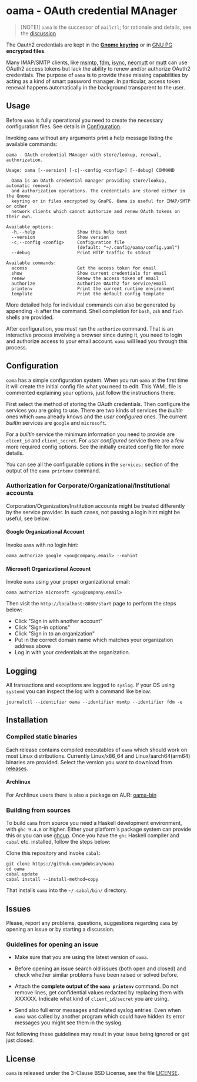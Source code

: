 # **oama** - OAuth credential MAnager

> [NOTE!]
> `oama` is the successor of `mailctl`; for rationale and details, see
> the [discussion](https://github.com/pdobsan/oama/discussions/26)

The Oauth2 credentials are kept in the
[**Gnome keyring**](https://wiki.gnome.org/Projects/GnomeKeyring/) or
in [GNU PG](https://www.gnupg.org/) **encrypted files**.

Many IMAP/SMTP clients, like [msmtp](https://marlam.de/msmtp/),
[fdm](https://github.com/nicm/fdm),
[isync](http://isync.sourceforge.net/),
[neomutt](https://github.com/neomutt/neomutt) or
[mutt](http://www.mutt.org/) can use OAuth2 access tokens but lack the
ability to renew and/or authorize OAuth2 credentials. The purpose of
`oama` is to provide these missing capabilities by acting as a kind of
smart password manager. In particular, access token renewal happens
automatically in the background transparent to the user.

## Usage

Before `oama` is fully operational you need to create the necessary
configuration files. See details in [Configuration](#configuration).

Invoking `oama` without any arguments print a help message listing the
available commands:

    oama - OAuth credential MAnager with store/lookup, renewal, authorization.

    Usage: oama [--version] [-c|--config <config>] [--debug] COMMAND

      Oama is an OAuth credential manager providing store/lookup, automatic renewal
      and authorization operations. The credentials are stored either in the Gnome
      keyring or in files encrypted by GnuPG. Oama is useful for IMAP/SMTP or other
      network clients which cannot authorize and renew OAuth tokens on their own.

    Available options:
      -h,--help                Show this help text
      --version                Show version
      -c,--config <config>     Configuration file
                               (default: "~/.config/oama/config.yaml")
      --debug                  Print HTTP traffic to stdout

    Available commands:
      access                   Get the access token for email
      show                     Show current credentials for email
      renew                    Renew the access token of email
      authorize                Authorize OAuth2 for service/email
      printenv                 Print the current runtime environment
      template                 Print the default config template

More detailed help for individual commands can also be generated by appending
`-h` after the command. Shell completion for `bash`, `zsh` and `fish` shells
are provided.

After configuration, you must run the `authorize` command. That is an
interactive process involving a browser since during it, you need to login
and authorize access to your email account. `oama` will lead you through this
process.

## Configuration

`oama` has a simple configuration system. When you run `oama` at the first time
it will create the initial config file what you need to edit. This YAML file is
commented explaining your options, just follow the instructions there.

First select the method of storing the OAuth credentials. Then configure the
services you are going to use. There are two kinds of services the *builtin*
ones which `oama` already knows and the *user configured* ones. The current
*builtin* services are `google` and `microsoft`.

For a *builtin* service the minimum information you need to provide are
`client_id` and `client_secret`. For *user configured* service there are a few
more required config options. See the initially created config file for more
details.

You can see all the configurable options in the `services:` section of the
output of the `oama printenv` command.

### Authorization for Corporate/Organizational/Institutional accounts

Corporation/Organization/Institution accounts might be treated differently
by the service provider. In such cases, not passing a login hint might be
useful, see below.

#### Google Organizational Account

Invoke `oama` with no login hint:

    oama authorize google <you@company.email> --nohint

#### Microsoft Organizational Account

Invoke `oama` using your proper organizational email:

    oama authorize microsoft <you@company.email>

Then visit the `http://localhost:8080/start` page to perform the steps
below:

 - Click "Sign in with another account"
 - Click "Sign-in options"
 - Click "Sign in to an organization"
 - Put in the correct domain name which matches your organization address above
 - Log in with your credentials at the organization.

## Logging

All transactions and exceptions are logged to `syslog`. If your OS using
`systemd` you can inspect the log with a command like below:

    journalctl --identifier oama --identifier msmtp --identifier fdm -e

## Installation

### Compiled static binaries

Each release contains compiled executables of `oama` which should work on
most Linux distributions. Currently Linux/x86_64 and Linux/aarch64(arm64)
binaries are provided. Select the version you want to download from
[releases](https://github.com/pdobsan/oama/releases).

#### Archlinux

For Archlinux users there is also a package on AUR:
[oama-bin](https://aur.archlinux.org/packages/oama-bin)

### Building from sources

To build `oama` from source you need a Haskell development environment,
with `ghc 9.4.8` or higher. Either your platform's package system can provide
this or you can use [ghcup](https://www.haskell.org/ghcup/). Once you have
the `ghc` Haskell compiler and `cabal` etc. installed, follow the steps
below:

Clone this repository and invoke `cabal`:

    git clone https://github.com/pdobsan/oama
    cd oama
    cabal update
    cabal install --install-method=copy

That installs `oama` into the `~/.cabal/bin/` directory.

## Issues

Please, report any problems, questions, suggestions regarding `oama` by opening
an issue or by starting a discussion.

### Guidelines for opening an issue

- Make sure that you are using the latest version of `oama`.

- Before opening an issue search old issues (both open and closed) and check whether 
  similar problems have been raised or solved before.

- Attach the **complete output of the `oama printenv`** command. Do not remove
  lines, get confidential values redacted by replacing them with XXXXXX.
  Indicate what kind of `client_id/secret` you are using.

- Send also full error messages and related syslog entries. Even when `oama` was called
  by another program which could have hidden its error messages you might see them in the syslog.

Not following these guidelines may result in your issue being ignored or get just closed.

## License

`oama` is released under the 3-Clause BSD License, see the file
[LICENSE](LICENSE).

